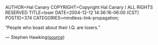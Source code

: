AUTHOR=Hal Canary
COPYRIGHT=Copyright Hal Canary / ALL RIGHTS RESERVED
TITLE=loser
DATE=2004-12-12 14:36:16-06:00 (CST)
POSTID=374
CATEGORIES=mindless-link-propagation;

“People who boast about their I.Q. are losers.”

— Stephen Hawking([source](http://www.nytimes.com/2004/12/12/magazine/12QUESTIONS.html))
